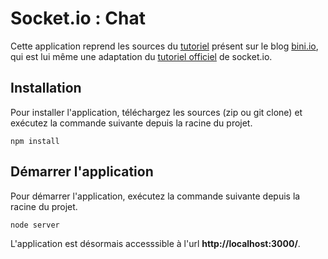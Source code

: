 # Socket.io : Chat

Cette application reprend les sources du [tutoriel](http://blog.bini.io/developper-une-application-avec-socket-io/) présent sur le blog [bini.io](http://blog.bini.io), qui est lui même une adaptation du [tutoriel officiel](http://socket.io/get-started/chat/) de socket.io.

## Installation

Pour installer l'application, téléchargez les sources (zip ou git clone) et exécutez la commande suivante depuis la racine du projet.
```
npm install
```

## Démarrer l'application
Pour démarrer l'application, exécutez la commande suivante depuis la racine du projet.
```
node server
```

L'application est désormais accesssible à l'url **http://localhost:3000/**.

